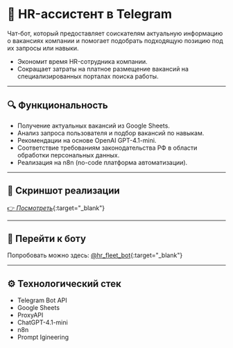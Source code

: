 # 🤖 HR-ассистент в Telegram  

Чат-бот, который предоставляет соискателям актуальную информацию о вакансиях компании и помогает подобрать подходящую позицию под их запросы или навыки.  
- Экономит время HR-сотрудника компании.  
- Сокращает затраты на платное размещение вакансий на специализированных порталах поиска работы. 

---

## 🔍 Функциональность
- Получение актуальных вакансий из Google Sheets.  
- Анализ запроса пользователя и подбор вакансий по навыкам.  
- Рекомендации на основе OpenAI GPT-4.1-mini.  
- Соответствие требованиям законодательства РФ в области обработки персональных данных.  
- Реализация на n8n (no-code платформа автоматизации).  

---

## 📸 Скриншот реализации
[👉 _Посмотреть_](https://github.com/annutte/HR-assistant-fleetservice/blob/main/img/n8n-hr.jpg){:target="_blank"}  

---

## 🚀 Перейти к боту
Попробовать можно здесь: [@hr_fleet_bot](https://t.me/hr_fleet_bot){:target="_blank"}  

---

## ⚙️ Технологический стек
- Telegram Bot API  
- Google Sheets  
- ProxyAPI
- ChatGPT-4.1-mini  
- n8n  
- Prompt Igineering
  
